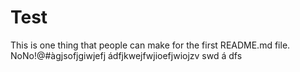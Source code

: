 # Test
This is one thing that people can make for the first README.md file. NoNo!@#àgjsofjgiwjefj
ádfjkwejfwjioefjwiojzv
swd
á
dfs

